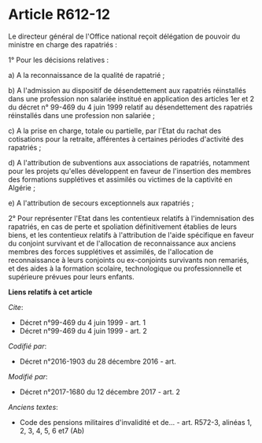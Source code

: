 # Article R612-12

Le directeur général de l'Office national reçoit délégation de pouvoir du ministre en charge des rapatriés :

1° Pour les décisions relatives :

a) A la reconnaissance de la qualité de rapatrié ;

b) A l'admission au dispositif de désendettement aux rapatriés réinstallés dans une profession non salariée institué en
application des articles 1er et 2 du décret n° 99-469 du 4 juin 1999 relatif au désendettement des rapatriés réinstallés dans
une profession non salariée ;

c) A la prise en charge, totale ou partielle, par l'Etat du rachat des cotisations pour la retraite, afférentes à certaines
périodes d'activité des rapatriés ;

d) A l'attribution de subventions aux associations de rapatriés, notamment pour les projets qu'elles développent en faveur de
l'insertion des membres des formations supplétives et assimilés ou victimes de la captivité en Algérie ;

e) A l'attribution de secours exceptionnels aux rapatriés ;

2° Pour représenter l'Etat dans les contentieux relatifs à l'indemnisation des rapatriés, en cas de perte et spoliation
définitivement établies de leurs biens, et les contentieux relatifs à l'attribution de l'aide spécifique en faveur du
conjoint survivant et de l'allocation de reconnaissance aux anciens membres des forces supplétives et assimilés, de
l'allocation de reconnaissance à leurs conjoints ou ex-conjoints survivants non remariés, et des aides à la formation
scolaire, technologique ou professionnelle et supérieure prévues pour leurs enfants.

**Liens relatifs à cet article**

_Cite_:

  - Décret n°99-469 du 4 juin 1999 - art. 1
  - Décret n°99-469 du 4 juin 1999 - art. 2

_Codifié par_:

  - Décret n°2016-1903 du 28 décembre 2016 - art.

_Modifié par_:

  - Décret n°2017-1680 du 12 décembre 2017 - art. 2

_Anciens textes_:

  - Code des pensions militaires d'invalidité et de... - art. R572-3, alinéas 1, 2, 3, 4, 5, 6 et7 (Ab)
